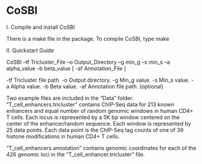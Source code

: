 # CoSBI

I. Compile and install CoSBI

There is a make file in the package. To compile CoSBI, type
make 

II. Quickstart Guide


CoSBI –tf Tricluster_File –o Output_Directory –g min_g –s min_s –a alpha_value –b beta_value [ -af Annotation_File ]

-tf   Tricluster file path.
-o    Output directory.
-g    Min_g value.
-s    Min_s value.
-a    Alpha value.
-b    Beta value.
-af   Annotation file path. (optional)

Two example files are included in the “Data” folder. 
“T_cell_enhancers.tricluster” contains ChIP-Seq data for 213 known enhancers and equal number of random genomic windows in human CD4+ T cells. Each locus is represented by a 5K bp window centered on the center of the enhancer/random sequence. Each window is represented by 25 data points. Each data point is the ChIP-Seq tag counts of one of 39 histone modifications in human CD4+ T cells. 

“T_cell_enhancers.annotation” contains genomic coordinates for each of the 426 genomic loci in the “T_cell_enhancer.tricluster” file.
